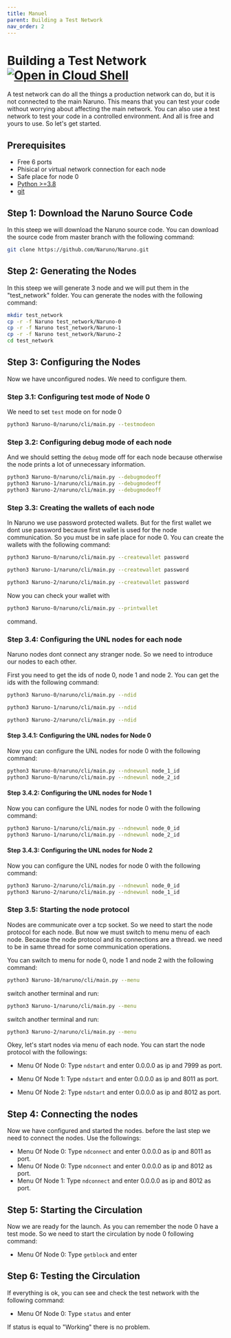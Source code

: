 ```yaml
---
title: Manuel
parent: Building a Test Network
nav_order: 2
---
```


# Building a Test Network [![Open in Cloud Shell](https://img.shields.io/badge/Open%20in%20Cloud%20Shell-Tutorial-5ec205)](https://ssh.cloud.google.com/cloudshell/open?shellonly=true&cloudshell_git_repo=https://github.com/Naruno/Naruno&cloudshell_tutorial=docs/building_test_network/manuel.md)
A test network can do all the things a production network can do, but it is not connected to the main Naruno. This means that you can test your code without worrying about affecting the main network. You can also use a test network to test your code in a controlled environment. And all is free and yours to use. So let's get started.

## Prerequisites
- Free 6 ports
- Phisical or virtual network connection for each node
- Safe place for node 0
- [Python >=3.8](https://www.python.org/downloads/)
- [git](https://git-scm.com/downloads)

## Step 1: Download the Naruno Source Code
In this steep we will download the Naruno source code. You can download the source code from master branch with the following command:
```bash
git clone https://github.com/Naruno/Naruno.git
```
## Step 2: Generating the Nodes
In this steep we will generate 3 node and we will put them in the "test_network" folder. You can generate the nodes with the following command:
```bash
mkdir test_network
cp -r -f Naruno test_network/Naruno-0
cp -r -f Naruno test_network/Naruno-1
cp -r -f Naruno test_network/Naruno-2
cd test_network
```

## Step 3: Configuring the Nodes
Now we have unconfigured nodes. We need to configure them.

### Step 3.1: Configuring test mode of Node 0
We need to set `test` mode on for node 0
```bash
python3 Naruno-0/naruno/cli/main.py --testmodeon
```
### Step 3.2: Configuring debug mode of each node
And we should setting the `debug` mode off for each node because otherwise the node prints a lot of unnecessary information.
```bash
python3 Naruno-0/naruno/cli/main.py --debugmodeoff
python3 Naruno-1/naruno/cli/main.py --debugmodeoff
python3 Naruno-2/naruno/cli/main.py --debugmodeoff
```

### Step 3.3: Creating the wallets of each node
In Naruno we use password protected wallets. But for the first wallet we dont use password because first wallet is used for the node communication. So you must be in safe place for node 0. You can create the wallets with the following command:
```bash
python3 Naruno-0/naruno/cli/main.py --createwallet password
```
```bash
python3 Naruno-1/naruno/cli/main.py --createwallet password
```
```bash
python3 Naruno-2/naruno/cli/main.py --createwallet password
```

Now you can check your wallet with
```bash
python3 Naruno-0/naruno/cli/main.py --printwallet
``` 
command.


### Step 3.4: Configuring the UNL nodes for each node
Naruno nodes dont connect any stranger node. So we need to introduce our nodes to each other. 

First you need to get the ids of node 0, node 1 and node 2. You can get the ids with the following command:
```bash
python3 Naruno-0/naruno/cli/main.py --ndid
```
```bash
python3 Naruno-1/naruno/cli/main.py --ndid
```
```bash
python3 Naruno-2/naruno/cli/main.py --ndid
```

#### Step 3.4.1: Configuring the UNL nodes for Node 0
Now you can configure the UNL nodes for node 0 with the following command:
```bash
python3 Naruno-0/naruno/cli/main.py --ndnewunl node_1_id
python3 Naruno-0/naruno/cli/main.py --ndnewunl node_2_id
```

#### Step 3.4.2: Configuring the UNL nodes for Node 1
Now you can configure the UNL nodes for node 0 with the following command:
```bash
python3 Naruno-1/naruno/cli/main.py --ndnewunl node_0_id
python3 Naruno-1/naruno/cli/main.py --ndnewunl node_2_id
```

#### Step 3.4.3: Configuring the UNL nodes for Node 2
Now you can configure the UNL nodes for node 0 with the following command:
```bash
python3 Naruno-2/naruno/cli/main.py --ndnewunl node_0_id
python3 Naruno-2/naruno/cli/main.py --ndnewunl node_1_id
```

### Step 3.5: Starting the node protocol
Nodes are communicate over a tcp socket. So we need to start the node protocol for each node. But now we must switch to menu menu of each node. Because the node protocol and its connections are a thread. we need to be in same thread for some communication operations.

You can switch to menu for node 0, node 1 and node 2 with the following command:
```bash
python3 Naruno-10/naruno/cli/main.py --menu
```
switch another terminal and run:
```bash
python3 Naruno-1/naruno/cli/main.py --menu
```
switch another terminal and run:
```bash
python3 Naruno-2/naruno/cli/main.py --menu
```


Okey, let's start nodes via menu of each node. You can start the node protocol with the followings:

- Menu Of Node 0:
Type `ndstart` and enter 0.0.0.0 as ip and 7999 as port.

- Menu Of Node 1:
Type `ndstart` and enter 0.0.0.0 as ip and 8011 as port.

- Menu Of Node 2:
Type `ndstart` and enter 0.0.0.0 as ip and 8012 as port.



## Step 4: Connecting the nodes
Now we have configured and started the nodes. before the last step we need to connect the nodes. Use the followings:

- Menu Of Node 0:
Type `ndconnect` and enter 0.0.0.0 as ip and 8011 as port.
- Menu Of Node 0:
Type `ndconnect` and enter 0.0.0.0 as ip and 8012 as port.
- Menu Of Node 1:
Type `ndconnect` and enter 0.0.0.0 as ip and 8012 as port.

## Step 5: Starting the Circulation
Now we are ready for the launch. As you can remember the node 0 have a test mode. So we need to start the circulation by node 0 following command:

- Menu Of Node 0:
Type `getblock` and enter

## Step 6: Testing the Circulation
If everything is ok, you can see and check the test network with the following command:

- Menu Of Node 0:
Type `status` and enter

If status is equal to "Working" there is no problem.